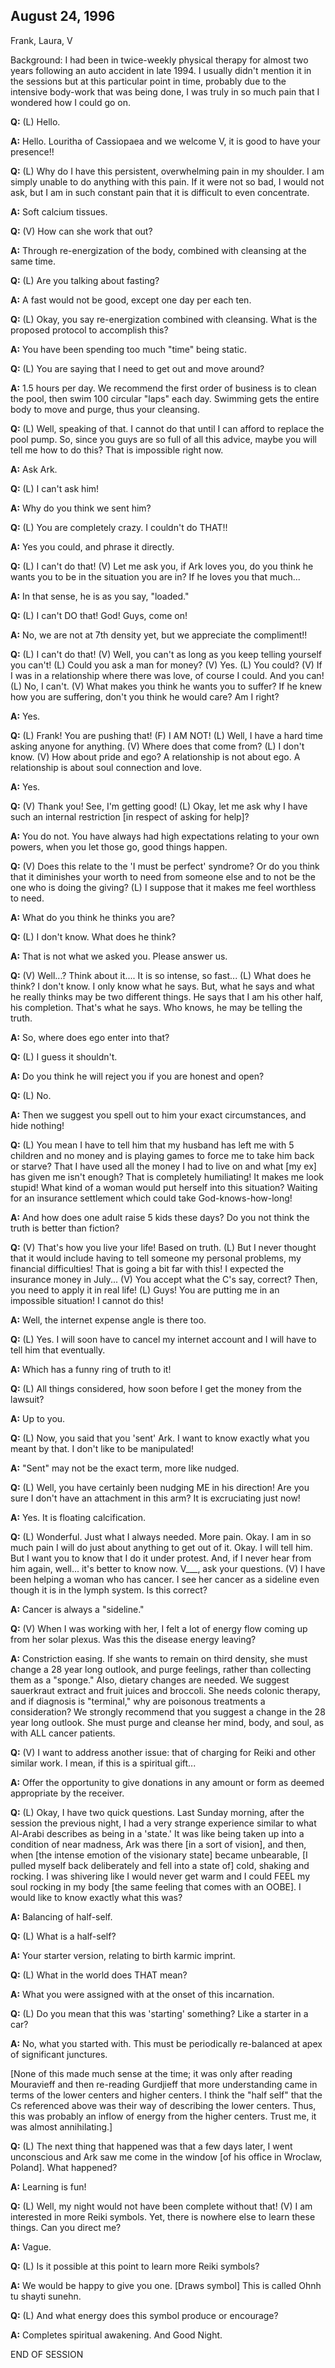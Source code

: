 ## August 24, 1996
Frank, Laura, V

Background: I had been in twice-weekly physical therapy for almost two years following an auto accident in late 1994. I usually didn't mention it in the sessions but at this particular point in time, probably due to the intensive body-work that was being done, I was truly in so much pain that I wondered how I could go on.

**Q:** (L) Hello.

**A:** Hello. Louritha of Cassiopaea and we welcome V, it is good to have your presence!!

**Q:** (L) Why do I have this persistent, overwhelming pain in my shoulder. I am simply unable to do anything with this pain. If it were not so bad, I would not ask, but I am in such constant pain that it is difficult to even concentrate.

**A:** Soft calcium tissues.

**Q:** (V) How can she work that out?

**A:** Through re-energization of the body, combined with cleansing at the same time.

**Q:** (L) Are you talking about fasting?

**A:** A fast would not be good, except one day per each ten.

**Q:** (L) Okay, you say re-energization combined with cleansing. What is the proposed protocol to accomplish this?

**A:** You have been spending too much "time" being static.

**Q:** (L) You are saying that I need to get out and move around?

**A:** 1.5 hours per day. We recommend the first order of business is to clean the pool, then swim 100 circular "laps" each day. Swimming gets the entire body to move and purge, thus your cleansing.

**Q:** (L) Well, speaking of that. I cannot do that until I can afford to replace the pool pump. So, since you guys are so full of all this advice, maybe you will tell me how to do this? That is impossible right now.

**A:** Ask Ark.

**Q:** (L) I can't ask him!

**A:** Why do you think we sent him?

**Q:** (L) You are completely crazy. I couldn't do THAT!!

**A:** Yes you could, and phrase it directly.

**Q:** (L) I can't do that! (V) Let me ask you, if Ark loves you, do you think he wants you to be in the situation you are in? If he loves you that much...

**A:** In that sense, he is as you say, "loaded."

**Q:** (L) I can't DO that! God! Guys, come on!

**A:** No, we are not at 7th density yet, but we appreciate the compliment!!

**Q:** (L) I can't do that! (V) Well, you can't as long as you keep telling yourself you can't! (L) Could you ask a man for money? (V) Yes. (L) You could? (V) If I was in a relationship where there was love, of course I could. And you can! (L) No, I can't. (V) What makes you think he wants you to suffer? If he knew how you are suffering, don't you think he would care? Am I right?

**A:** Yes.

**Q:** (L) Frank! You are pushing that! (F) I AM NOT! (L) Well, I have a hard time asking anyone for anything. (V) Where does that come from? (L) I don't know. (V) How about pride and ego? A relationship is not about ego. A relationship is about soul connection and love.

**A:** Yes.

**Q:** (V) Thank you! See, I'm getting good! (L) Okay, let me ask why I have such an internal restriction [in respect of asking for help]?

**A:** You do not. You have always had high expectations relating to your own powers, when you let those go, good things happen.

**Q:** (V) Does this relate to the 'I must be perfect' syndrome? Or do you think that it diminishes your worth to need from someone else and to not be the one who is doing the giving? (L) I suppose that it makes me feel worthless to need.

**A:** What do you think he thinks you are?

**Q:** (L) I don't know. What does he think?

**A:** That is not what we asked you. Please answer us.

**Q:** (V) Well...? Think about it.... It is so intense, so fast... (L) What does he think? I don't know. I only know what he says. But, what he says and what he really thinks may be two different things. He says that I am his other half, his completion. That's what he says. Who knows, he may be telling the truth.

**A:** So, where does ego enter into that?

**Q:** (L) I guess it shouldn't.

**A:** Do you think he will reject you if you are honest and open?

**Q:** (L) No.

**A:** Then we suggest you spell out to him your exact circumstances, and hide nothing!

**Q:** (L) You mean I have to tell him that my husband has left me with 5 children and no money and is playing games to force me to take him back or starve? That I have used all the money I had to live on and what [my ex] has given me isn't enough? That is completely humiliating! It makes me look stupid! What kind of a woman would put herself into this situation? Waiting for an insurance settlement which could take God-knows-how-long!

**A:** And how does one adult raise 5 kids these days? Do you not think the truth is better than fiction?

**Q:** (V) That's how you live your life! Based on truth. (L) But I never thought that it would include having to tell someone my personal problems, my financial difficulties! That is going a bit far with this! I expected the insurance money in July... (V) You accept what the C's say, correct? Then, you need to apply it in real life! (L) Guys! You are putting me in an impossible situation! I cannot do this!

**A:** Well, the internet expense angle is there too.

**Q:** (L) Yes. I will soon have to cancel my internet account and I will have to tell him that eventually.

**A:** Which has a funny ring of truth to it!

**Q:** (L) All things considered, how soon before I get the money from the lawsuit?

**A:** Up to you.

**Q:** (L) Now, you said that you 'sent' Ark. I want to know exactly what you meant by that. I don't like to be manipulated!

**A:** "Sent" may not be the exact term, more like nudged.

**Q:** (L) Well, you have certainly been nudging ME in his direction! Are you sure I don't have an attachment in this arm? It is excruciating just now!

**A:** Yes. It is floating calcification.

**Q:** (L) Wonderful. Just what I always needed. More pain. Okay. I am in so much pain I will do just about anything to get out of it. Okay. I will tell him. But I want you to know that I do it under protest. And, if I never hear from him again, well... it's better to know now. V\_\_\_, ask your questions. (V) I have been helping a woman who has cancer. I see her cancer as a sideline even though it is in the lymph system. Is this correct?

**A:** Cancer is always a "sideline."

**Q:** (V) When I was working with her, I felt a lot of energy flow coming up from her solar plexus. Was this the disease energy leaving?

**A:** Constriction easing. If she wants to remain on third density, she must change a 28 year long outlook, and purge feelings, rather than collecting them as a "sponge." Also, dietary changes are needed. We suggest sauerkraut extract and fruit juices and broccoli. She needs colonic therapy, and if diagnosis is "terminal," why are poisonous treatments a consideration? We strongly recommend that you suggest a change in the 28 year long outlook. She must purge and cleanse her mind, body, and soul, as with ALL cancer patients.

**Q:** (V) I want to address another issue: that of charging for Reiki and other similar work. I mean, if this is a spiritual gift...

**A:** Offer the opportunity to give donations in any amount or form as deemed appropriate by the receiver.

**Q:** (L) Okay, I have two quick questions. Last Sunday morning, after the session the previous night, I had a very strange experience similar to what Al-Arabi describes as being in a 'state.' It was like being taken up into a condition of near madness, Ark was there [in a sort of vision], and then, when [the intense emotion of the visionary state] became unbearable, [I pulled myself back deliberately and fell into a state of] cold, shaking and rocking. I was shivering like I would never get warm and I could FEEL my soul rocking in my body [the same feeling that comes with an OOBE]. I would like to know exactly what this was?

**A:** Balancing of half-self.

**Q:** (L) What is a half-self?

**A:** Your starter version, relating to birth karmic imprint.

**Q:** (L) What in the world does THAT mean?

**A:** What you were assigned with at the onset of this incarnation.

**Q:** (L) Do you mean that this was 'starting' something? Like a starter in a car?

**A:** No, what you started with. This must be periodically re-balanced at apex of significant junctures.

[None of this made much sense at the time; it was only after reading Mouravieff and then re-reading Gurdjieff that more understanding came in terms of the lower centers and higher centers. I think the "half self" that the Cs referenced above was their way of describing the lower centers. Thus, this was probably an inflow of energy from the higher centers. Trust me, it was almost annihilating.]

**Q:** (L) The next thing that happened was that a few days later, I went unconscious and Ark saw me come in the window [of his office in Wroclaw, Poland]. What happened?

**A:** Learning is fun!

**Q:** (L) Well, my night would not have been complete without that! (V) I am interested in more Reiki symbols. Yet, there is nowhere else to learn these things. Can you direct me?

**A:** Vague.

**Q:** (L) Is it possible at this point to learn more Reiki symbols?

**A:** We would be happy to give you one. [Draws symbol] This is called Ohnh tu shayti sunehn.

**Q:** (L) And what energy does this symbol produce or encourage?

**A:** Completes spiritual awakening. And Good Night.

END OF SESSION

